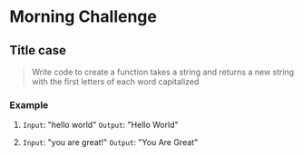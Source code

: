 # Morning Challenge

## Title case

> Write code to create a function takes a string and returns a new string with the first letters of each word capitalized

### Example

1. `Input`: "hello world"
    `Output`: "Hello World"

2. `Input`: "you are great!"
    `Output`: "You Are Great"